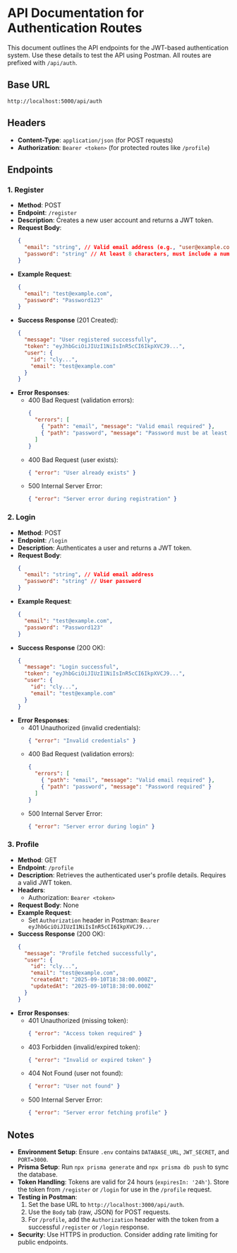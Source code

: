 # API Documentation for Authentication Routes

This document outlines the API endpoints for the JWT-based authentication system. Use these details to test the API using Postman. All routes are prefixed with `/api/auth`.

## Base URL
```
http://localhost:5000/api/auth
```

## Headers
- **Content-Type**: `application/json` (for POST requests)
- **Authorization**: `Bearer <token>` (for protected routes like `/profile`)

## Endpoints

### 1. Register
- **Method**: POST
- **Endpoint**: `/register`
- **Description**: Creates a new user account and returns a JWT token.
- **Request Body**:
  ```json
  {
    "email": "string", // Valid email address (e.g., "user@example.com")
    "password": "string" // At least 8 characters, must include a number, lowercase, and uppercase letter
  }
  ```
- **Example Request**:
  ```json
  {
    "email": "test@example.com",
    "password": "Password123"
  }
  ```
- **Success Response** (201 Created):
  ```json
  {
    "message": "User registered successfully",
    "token": "eyJhbGciOiJIUzI1NiIsInR5cCI6IkpXVCJ9...",
    "user": {
      "id": "cly...",
      "email": "test@example.com"
    }
  }
  ```
- **Error Responses**:
  - 400 Bad Request (validation errors):
    ```json
    {
      "errors": [
        { "path": "email", "message": "Valid email required" },
        { "path": "password", "message": "Password must be at least 8 characters long" }
      ]
    }
    ```
  - 400 Bad Request (user exists):
    ```json
    { "error": "User already exists" }
    ```
  - 500 Internal Server Error:
    ```json
    { "error": "Server error during registration" }
    ```

### 2. Login
- **Method**: POST
- **Endpoint**: `/login`
- **Description**: Authenticates a user and returns a JWT token.
- **Request Body**:
  ```json
  {
    "email": "string", // Valid email address
    "password": "string" // User password
  }
  ```
- **Example Request**:
  ```json
  {
    "email": "test@example.com",
    "password": "Password123"
  }
  ```
- **Success Response** (200 OK):
  ```json
  {
    "message": "Login successful",
    "token": "eyJhbGciOiJIUzI1NiIsInR5cCI6IkpXVCJ9...",
    "user": {
      "id": "cly...",
      "email": "test@example.com"
    }
  }
  ```
- **Error Responses**:
  - 401 Unauthorized (invalid credentials):
    ```json
    { "error": "Invalid credentials" }
    ```
  - 400 Bad Request (validation errors):
    ```json
    {
      "errors": [
        { "path": "email", "message": "Valid email required" },
        { "path": "password", "message": "Password required" }
      ]
    }
    ```
  - 500 Internal Server Error:
    ```json
    { "error": "Server error during login" }
    ```

### 3. Profile
- **Method**: GET
- **Endpoint**: `/profile`
- **Description**: Retrieves the authenticated user's profile details. Requires a valid JWT token.
- **Headers**:
  - Authorization: `Bearer <token>`
- **Request Body**: None
- **Example Request**:
  - Set `Authorization` header in Postman: `Bearer eyJhbGciOiJIUzI1NiIsInR5cCI6IkpXVCJ9...`
- **Success Response** (200 OK):
  ```json
  {
    "message": "Profile fetched successfully",
    "user": {
      "id": "cly...",
      "email": "test@example.com",
      "createdAt": "2025-09-10T18:38:00.000Z",
      "updatedAt": "2025-09-10T18:38:00.000Z"
    }
  }
  ```
- **Error Responses**:
  - 401 Unauthorized (missing token):
    ```json
    { "error": "Access token required" }
    ```
  - 403 Forbidden (invalid/expired token):
    ```json
    { "error": "Invalid or expired token" }
    ```
  - 404 Not Found (user not found):
    ```json
    { "error": "User not found" }
    ```
  - 500 Internal Server Error:
    ```json
    { "error": "Server error fetching profile" }
    ```

## Notes
- **Environment Setup**: Ensure `.env` contains `DATABASE_URL`, `JWT_SECRET`, and `PORT=3000`.
- **Prisma Setup**: Run `npx prisma generate` and `npx prisma db push` to sync the database.
- **Token Handling**: Tokens are valid for 24 hours (`expiresIn: '24h'`). Store the token from `/register` or `/login` for use in the `/profile` request.
- **Testing in Postman**:
  1. Set the base URL to `http://localhost:3000/api/auth`.
  2. Use the `Body` tab (raw, JSON) for POST requests.
  3. For `/profile`, add the `Authorization` header with the token from a successful `/register` or `/login` response.
- **Security**: Use HTTPS in production. Consider adding rate limiting for public endpoints.
